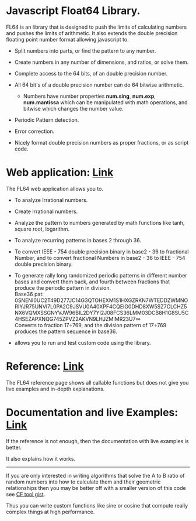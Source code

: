 Javascript Float64 Library.
=============================

FL64 is an library that is designed to push the limits of calculating numbers and pushes the limits of arithmetic. It also extends the double precision floating point number format allowing javascript to.<br />

* Split numbers into parts, or find the pattern to any number.<br />

* Create numbers in any number of dimensions, and ratios, or solve them.<br />

* Complete access to the 64 bits, of an double precision number.<br />

* All 64 bit's of a double precision number can do 64 bitwise arithmetic.<br />

  * Numbers have number properties **num.sing**, **num.exp**, **num.mantissa** which can be manipulated with math operations, and bitwise which changes the number value.<br />
  
* Periodic Pattern detection.<br />

* Error correction.<br />

* Nicely format double precision numbers as proper fractions, or as script code.<br />

# Web application: </td><td><a href="https://recoskie.github.io/Fl64/">Link</a>

The FL64 web application allows you to. <br />

* To analyze Irrational numbers. <br />

* Create Irrational numbers.<br />

* Analyze the pattern to numbers generated by math functions like tanh, square root, logarithm.

* To analyze recurring patterns in bases 2 through 36. <br />

* To convert IEEE - 754 double precision binary in base2 - 36 to fractional Number, and to convert fractional Numbers in base2 - 36 to IEEE - 754 double precision binary.<br />

* To generate rally long randomized periodic patterns in different number bases and convert them back, and fourth between fractions that produce the periodic pattern in division.<br />
  Base36 pat: 0SNENI0UC2T49D277JC14G3QTOHEXM1S1HXGZRKN7WTEDDZWMNORIYJR75UNVI7L0PA2C9JSVU0A40XPF4CQEIG0DHD8XW5SZ7CLCHZ5NX6VQMXSSGNYVJW96BIL2DY7YI2J08FCS36LMM03DCB8H1G8SU5C4HSEZAPXNQG745ZPVZ2AKVN9LHJZMIMR23U7∞ <br /> Converts to fraction 17÷769, and the division pattern of 17÷769 produces the pattern sequence in base36.

* allows you to run and test custom code using the library.

# Reference: <a href="https://github.com/Recoskie/Fl64/wiki/Reference">Link</a>

The FL64 reference page shows all callable functions but does not give you live examples and in-depth explanations.

# Documentation and live Examples: <a href="https://recoskie.github.io/Fl64/docs/Examples.html">Link</a>

If the reference is not enough, then the documentation with live examples is better.

It also explains how it works.

------------------------------------------------------------------------------

If you are only interested in writing algorithms that solve the A to B ratio of random numbers into how to calculate them and their geometric relationships then you may be better off with a smaller version of this code see <a href="https://gist.github.com/Recoskie/3475a124f095c90bb090bc096bcf0e0c">CF tool gist</a>.

Thus you can write custom functions like sine or cosine that compute really complex things at high performance.
